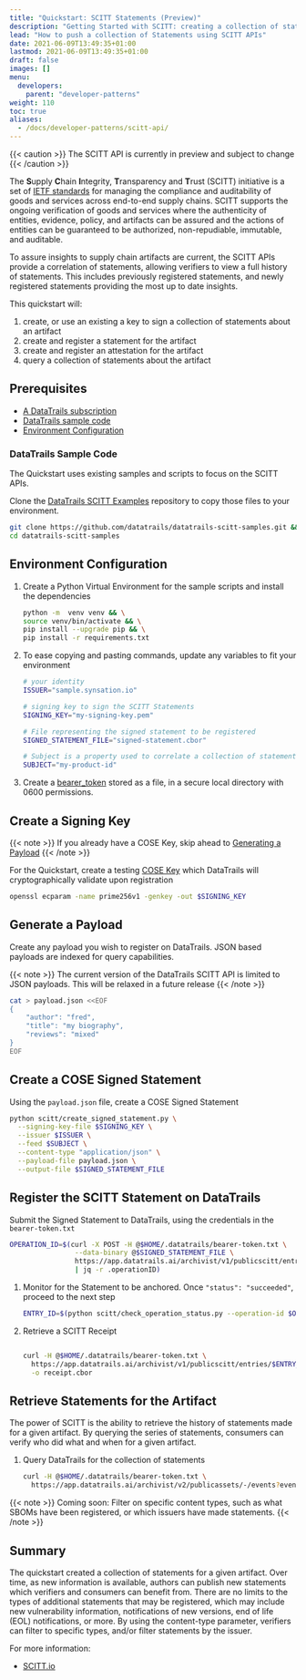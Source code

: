 ```yaml
---
title: "Quickstart: SCITT Statements (Preview)"
description: "Getting Started with SCITT: creating a collection of statements  (Preview)"
lead: "How to push a collection of Statements using SCITT APIs"
date: 2021-06-09T13:49:35+01:00
lastmod: 2021-06-09T13:49:35+01:00
draft: false
images: []
menu:
  developers:
    parent: "developer-patterns"
weight: 110
toc: true
aliases: 
  - /docs/developer-patterns/scitt-api/
---
```


{{< caution >}}
The SCITT API is currently in preview and subject to change
{{< /caution >}}

The **S**upply **C**hain **I**ntegrity, **T**ransparency and **T**rust (SCITT) initiative is a set of [IETF standards](https://datatracker.ietf.org/group/scitt/documents/) for managing the compliance and auditability of goods and services across end-to-end supply chains.
SCITT supports the ongoing verification of goods and services where the authenticity of entities, evidence, policy, and artifacts can be assured and the actions of entities can be guaranteed to be authorized, non-repudiable, immutable, and auditable.

To assure insights to supply chain artifacts are current, the SCITT APIs provide a correlation of statements, allowing verifiers to view a full history of statements.
This includes previously registered statements, and newly registered statements providing the most up to date insights.

This quickstart will:

1. create, or use an existing a key to sign a collection of statements about an artifact
1. create and register a statement for the artifact
1. create and register an attestation for the artifact
1. query a collection of statements about the artifact

## Prerequisites

- [A DataTrails subscription](https://app.datatrails.ai/signup)
- [DataTrails sample code](#datatrails-sample-code)
- [Environment Configuration](#environment-configuration)

### DataTrails Sample Code

The Quickstart uses existing samples and scripts to focus on the SCITT APIs.

Clone the [DataTrails SCITT Examples](https://github.com/datatrails/datatrails-scitt-samples) repository to copy those files to your environment.

  ```bash
  git clone https://github.com/datatrails/datatrails-scitt-samples.git && \
  cd datatrails-scitt-samples
  ```

## Environment Configuration

1. Create a Python Virtual Environment for the sample scripts and install the dependencies

    ```bash
    python -m  venv venv && \
    source venv/bin/activate && \
    pip install --upgrade pip && \
    pip install -r requirements.txt
    ```

1. To ease copying and pasting commands, update any variables to fit your environment

    ```bash
    # your identity
    ISSUER="sample.synsation.io"

    # signing key to sign the SCITT Statements
    SIGNING_KEY="my-signing-key.pem"

    # File representing the signed statement to be registered
    SIGNED_STATEMENT_FILE="signed-statement.cbor"

    # Subject is a property used to correlate a collection of statements about an artifact
    SUBJECT="my-product-id"
    ```

1. Create a [bearer_token](/developers/developer-patterns/getting-access-tokens-using-app-registrations) stored as a file, in a secure local directory with 0600 permissions.

## Create a Signing Key

{{< note >}}
If you already have a COSE Key, skip ahead to [Generating a Payload](#generating-a-payload)
{{< /note >}}

For the Quickstart, create a testing [COSE Key](https://cose-wg.github.io/cose-spec/#key-structure) which DataTrails will cryptographically validate upon registration

  ```bash
  openssl ecparam -name prime256v1 -genkey -out $SIGNING_KEY
  ```

## Generate a Payload

Create any payload you wish to register on DataTrails. JSON based payloads are indexed for query capabilities.

{{< note >}}
The current version of the DataTrails SCITT API is limited to JSON payloads.
This will be relaxed in a future release
{{< /note >}}

```bash
cat > payload.json <<EOF
{
    "author": "fred",
    "title": "my biography",
    "reviews": "mixed"
}
EOF
```

## Create a COSE Signed Statement

Using the `payload.json` file, create a COSE Signed Statement

```bash
python scitt/create_signed_statement.py \
  --signing-key-file $SIGNING_KEY \
  --issuer $ISSUER \
  --feed $SUBJECT \
  --content-type "application/json" \
  --payload-file payload.json \
  --output-file $SIGNED_STATEMENT_FILE
```

## Register the SCITT Statement on DataTrails

Submit the Signed Statement to DataTrails, using the credentials in the `bearer-token.txt`

  ```bash
  OPERATION_ID=$(curl -X POST -H @$HOME/.datatrails/bearer-token.txt \
                  --data-binary @$SIGNED_STATEMENT_FILE \
                  https://app.datatrails.ai/archivist/v1/publicscitt/entries \
                  | jq -r .operationID)
  ```

1. Monitor for the Statement to be anchored. Once `"status": "succeeded"`, proceed to the next step

    ```bash
    ENTRY_ID=$(python scitt/check_operation_status.py --operation-id $OPERATION_ID)
    ```

1. Retrieve a SCITT Receipt

    ```bash
    
    curl -H @$HOME/.datatrails/bearer-token.txt \
      https://app.datatrails.ai/archivist/v1/publicscitt/entries/$ENTRY_ID/receipt \
      -o receipt.cbor
    ```

## Retrieve Statements for the Artifact

The power of SCITT is the ability to retrieve the history of statements made for a given artifact.
By querying the series of statements, consumers can verify who did what and when for a given artifact.

1. Query DataTrails for the collection of statements

    ```bash
    curl -H @$HOME/.datatrails/bearer-token.txt \
      https://app.datatrails.ai/archivist/v2/publicassets/-/events?event_attributes.feed_id=$SUBJECT | jq
    ```

{{< note >}}
Coming soon: Filter on specific content types, such as what SBOMs have been registered, or which issuers have made statements.
{{< /note >}}

## Summary

The quickstart created a collection of statements for a given artifact.
Over time, as new information is available, authors can publish new statements which verifiers and consumers can benefit from.
There are no limits to the types of additional statements that may be registered, which may include new vulnerability information, notifications of new versions, end of life (EOL) notifications, or more.
By using the content-type parameter, verifiers can filter to specific types, and/or filter statements by the issuer.

For more information:

<!-- - [DataTrails SCITT API Reference](TBD) -->
- [SCITT.io](SCITT.io)
